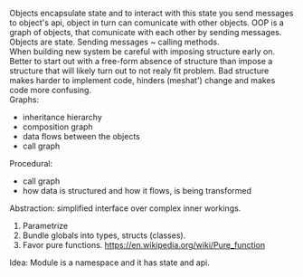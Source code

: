 Objects encapsulate state and to interact with this state you send messages to object's api, object in turn can comunicate with other objects. OOP is a graph of objects, that comunicate with each other by sending messages. Objects are state. Sending messages ~ calling methods.  
When building new system be careful with imposing structure early on. Better to start out with a free-form absence of structure than impose a structure that will likely turn out to not realy fit problem. Bad structure makes harder to implement code, hinders (meshat') change and makes code more confusing.  
Graphs:
- inheritance hierarchy
- composition graph
- data flows between the objects
- call graph  

Procedural:
- call graph
- how data is structured and how it flows, is being transformed  

Abstraction: simplified interface over complex inner workings.  
1. Parametrize
2. Bundle globals into types, structs (classes).
3. Favor pure functions. https://en.wikipedia.org/wiki/Pure_function   

Idea: Module is a namespace and it has state and api.

